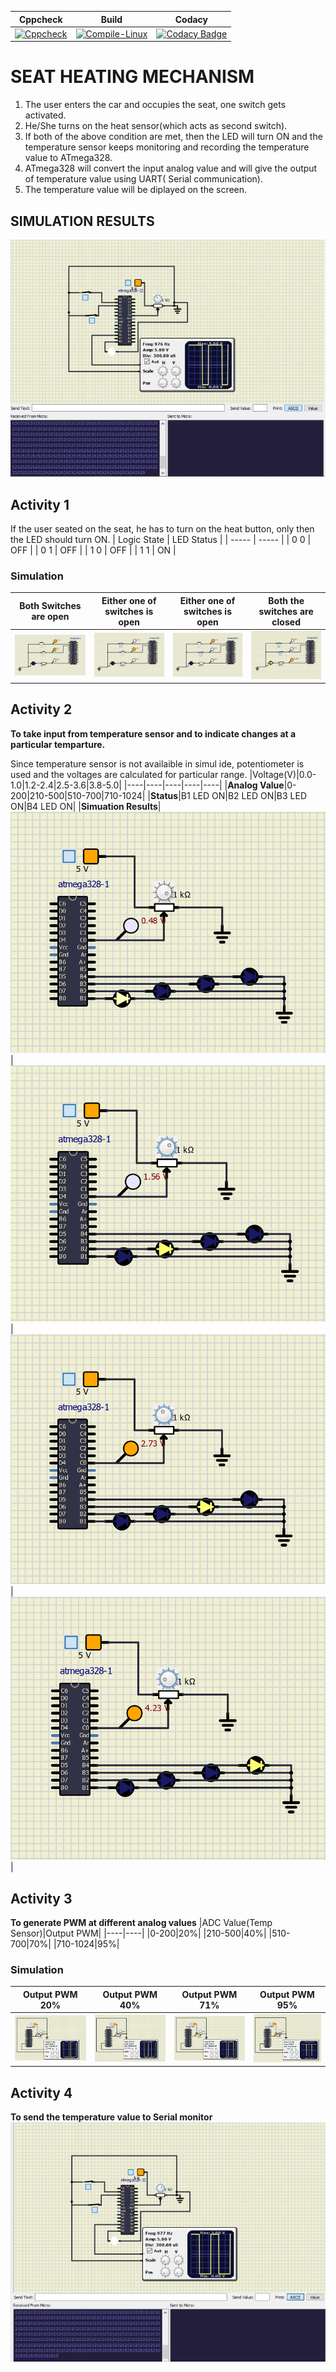 |Cppcheck|Build|Codacy|
|----|----|----|
|[![Cppcheck](https://github.com/256653/LnT_EmbeddedC/actions/workflows/code.yml/badge.svg)](https://github.com/256653/LnT_EmbeddedC/actions/workflows/code.yml)|[![Compile-Linux](https://github.com/256653/LnT_EmbeddedC/actions/workflows/compile.yml/badge.svg)](https://github.com/256653/LnT_EmbeddedC/actions/workflows/compile.yml)|[![Codacy Badge](https://app.codacy.com/project/badge/Grade/13a6dd6d992549519c2f825497cf3784)](https://www.codacy.com/gh/256653/LnT_EmbeddedC/dashboard?utm_source=github.com&amp;utm_medium=referral&amp;utm_content=256653/LnT_EmbeddedC&amp;utm_campaign=Badge_Grade)|
# SEAT HEATING MECHANISM
1.  The user enters the car and occupies the seat, one switch gets activated.
2.  He/She turns on the heat sensor(which acts as second switch).
3.  If both of the above condition are met, then the LED will turn ON and the temperature sensor keeps monitoring and recording the temperature value to ATmega328.
4.  ATmega328 will convert the input analog value and will give the output of temperature value using UART( Serial communication).
5.  The temperature value will be diplayed on the screen.

## SIMULATION RESULTS
![IMG](img/Act4/42.jpeg)

## Activity 1

If the user seated on the seat, he has to turn on the heat button, only then the LED should turn ON.
| Logic State | LED Status |
| ----- | ----- |
| 0 0 | OFF |
| 0 1 | OFF |
| 1 0 | OFF |
| 1 1 | ON |

### Simulation 
|Both Switches are open|Either one of switches is open|Either one of switches is open|Both the switches are closed|
|----|----|----|----|
|![st1](img/Act1/st1.PNG)|![st2](img/Act1/st2.PNG)|![st3](img/Act1/st3.PNG)|![st4](img/Act1/st4.PNG)|

## Activity 2

**To take input from temperature sensor and to indicate changes at a particular temparture.**

Since temperature sensor is not availaible in simul ide, potentiometer is used and the voltages are calculated for particular range.
|Voltage(V)|0.0-1.0|1.2-2.4|2.5-3.6|3.8-5.0|
|----|----|----|----|----|
|**Analog Value**|0-200|210-500|510-700|710-1024|
|**Status**|B1 LED ON|B2 LED ON|B3 LED ON|B4 LED ON|
|**Simuation Results**|![b1](img/Act2/b1.PNG)|![b2](img/Act2/b2.PNG)|![b3](img/Act2/b3.PNG)|![b4](img/Act2/b4.PNG)|

## Activity 3

**To generate PWM at different analog values**
|ADC Value(Temp Sensor)|Output PWM|
|----|----|
|0-200|20%|
|210-500|40%|
|510-700|70%|
|710-1024|95%|

### Simulation 
|Output PWM 20%|Output PWM 40%|Output PWM 71%|Output PWM 95%|
|----|----|----|----|
|![33](img/Act3/33.jpeg)|![34](img/Act3/34.jpeg)|![32](img/Act3/32.jpeg)|![31](img/Act3/31.jpeg)|

## Activity 4
**To send the temperature value to Serial monitor**
![SM](img/Act4/43.jpeg)
